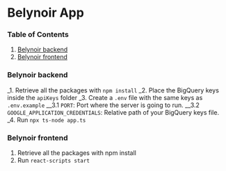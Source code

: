 # Belynoir App

### Table of Contents
1. [Belynoir backend](#belynoir-backend)
2. [Belynoir frontend](#belynoir-frontend)

### Belynoir backend
_1. Retrieve all the packages with `npm install`
_2. Place the BigQuery keys inside the `apiKeys` folder
_3. Create a `.env` file with the same keys as `.env.example`
__3.1 `PORT`: Port where the server is going to run.
__3.2 `GOOGLE_APPLICATION_CREDENTIALS`: Relative path of your BigQuery keys file.
_4. Run `npx ts-node app.ts`

### Belynoir frontend
1. Retrieve all the packages with npm install
2. Run `react-scripts start`
